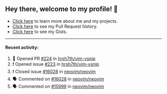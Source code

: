 ## Hey there, welcome to my profile! 👋

- [Click here](https://seandewar.github.io/) to learn more about me and my projects.
- [Click here](https://github.com/search?p=1&q=author%3Aseandewar+is%3Apr) to see my Pull Request history.
- [Click here](https://gist.github.com/seandewar) to see my Gists.

---

#### Recent activity:

<!--START_SECTION:activity-->
1. 💪 Opened PR [#224](https://github.com/hrsh7th/vim-vsnip/pull/224) in [hrsh7th/vim-vsnip](https://github.com/hrsh7th/vim-vsnip)
2. ❗️ Opened issue [#223](https://github.com/hrsh7th/vim-vsnip/issues/223) in [hrsh7th/vim-vsnip](https://github.com/hrsh7th/vim-vsnip)
3. ❗️ Closed issue [#16028](https://github.com/neovim/neovim/issues/16028) in [neovim/neovim](https://github.com/neovim/neovim)
4. 🗣 Commented on [#16028](https://github.com/neovim/neovim/issues/16028) in [neovim/neovim](https://github.com/neovim/neovim)
5. 🗣 Commented on [#15999](https://github.com/neovim/neovim/issues/15999) in [neovim/neovim](https://github.com/neovim/neovim)
<!--END_SECTION:activity-->
